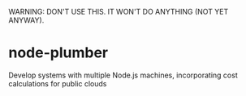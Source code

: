 WARNING: DON'T USE THIS. IT WON'T DO ANYTHING (NOT YET ANYWAY).

# node-plumber
Develop systems with multiple Node.js machines, incorporating cost calculations for public clouds
